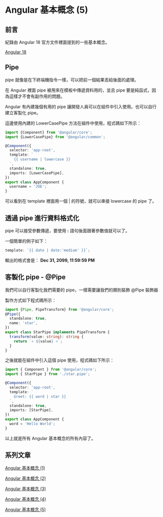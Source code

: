 # Angular 基本概念 (5)

## 前言
紀錄由 Angular 18 官方文件裡面提到的一些基本概念。

[Angular 18](https://angular.dev)

## Pipe
pipe 就像是在下終端機指令一樣，可以把前一個結果丟給後面的處理。

在 Angular 裡面 pipe 被用來在模板中傳遞資料用的，並且 pipe 要是純函式，因為這樣才不會有副作用的問題。

Angular 有內建幾個有用的 pipe 讓開發人員可以在組件中引入使用。也可以自行建立客製化 pipe。

這邊使用內建的 LowerCasePipe 方法在組件中使用，程式碼如下所示：

```ts
import {Component} from '@angular/core';
import {LowerCasePipe} from '@angular/common';

@Component({
  selector: 'app-root',
  template: `
    {{ username | lowercase }}
  `,
  standalone: true,
  imports: [LowerCasePipe],
})
export class AppComponent {
  username = 'JOE';
}
```

可以看到在 template 裡面用一個 | 的符號，就可以串接 lowercase 的 pipe 了。

## 透過 pipe 進行資料格式化
pipe 可以接受參數傳遞，要使用 **:** 語句後面跟著參數值就可以了。

一個簡單的例子如下：
```ts
template: `{{ date | date:'medium' }}`;
```

輸出的格式會是： **Dec 31, 2099, 11:59:59 PM**

## 客製化 pipe - @Pipe
我們可以自行客製化我們需要的 pipe，一樣需要讓我們的類別裝飾 @Pipe 裝飾器

製作方式如下程式碼所示：

```ts
import {Pipe, PipeTransform} from '@angular/core';
@Pipe({
  standalone: true,
  name: 'star',
})
export class StarPipe implements PipeTransform {
  transform(value: string): string {
    return `⭐️ ${value} ⭐️`;
  }
}
```

之後就能在組件中引入這個 pipe 使用，程式碼如下所示：

```ts
import { Component } from '@angular/core';
import { StarPipe } from './star.pipe';

@Component({
  selector: 'app-root',
  template: `
    Greet: {{ word | star }}
  `,
  standalone: true,
  imports: [StarPipe],
})
export class AppComponent {
  word = 'Hello World';
}
```

以上就是所有 Angular 基本概念的所有內容了。

## 系列文章
[Angular 基本概念 (1)](/blog/articles/Angular%3C_%3E%3EAngular%20%E5%9F%BA%E6%9C%AC%E6%A6%82%E5%BF%B5%20(1))

[Angular 基本概念 (2)](/blog/articles/Angular%3C_%3E%3EAngular%20%E5%9F%BA%E6%9C%AC%E6%A6%82%E5%BF%B5%20(2))

[Angular 基本概念 (3)](/blog/articles/Angular%3C_%3E%3EAngular%20%E5%9F%BA%E6%9C%AC%E6%A6%82%E5%BF%B5%20(3))

[Angular 基本概念 (4)](/blog/articles/Angular%3C_%3E%3EAngular%20%E5%9F%BA%E6%9C%AC%E6%A6%82%E5%BF%B5%20(4))

[Angular 基本概念 (5)](/blog/articles/Angular%3C_%3E%3EAngular%20%E5%9F%BA%E6%9C%AC%E6%A6%82%E5%BF%B5%20(5))